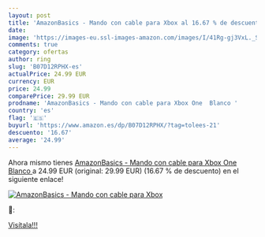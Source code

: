 ```yaml
---
layout: post
title: 'AmazonBasics - Mando con cable para Xbox al 16.67 % de descuento'
date: 
image: 'https://images-eu.ssl-images-amazon.com/images/I/41Rg-gj3VxL._SL200_.jpg'
comments: true
category: ofertas
author: ring
slug: 'B07D12RPHX-es'
actualPrice: 24.99 EUR
currency: EUR
price: 24.99
comparePrice: 29.99 EUR
prodname: 'AmazonBasics - Mando con cable para Xbox One  Blanco '
country: 'es'
flag: '🇪🇸'
buyurl: 'https://www.amazon.es/dp/B07D12RPHX/?tag=tolees-21'
descuento: '16.67'
average: '24.99'
---
```


Ahora mismo tienes [AmazonBasics - Mando con cable para Xbox One  Blanco ](https://www.amazon.es/dp/B07D12RPHX/?tag=tolees-21) a 24.99 EUR (original: 29.99 EUR) (16.67 %  de descuento) en el siguiente enlace!

[![AmazonBasics - Mando con cable para Xbox](https://images-eu.ssl-images-amazon.com/images/I/41Rg-gj3VxL._SL200_.jpg)](https://www.amazon.es/dp/B07D12RPHX/?tag=tolees-21)

🔎:


[Visítala!!!](https://www.amazon.es/dp/B07D12RPHX/?tag=tolees-21)
